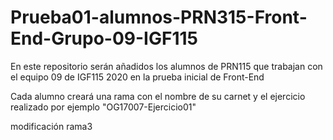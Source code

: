 # Prueba01-alumnos-PRN315-Front-End-Grupo-09-IGF115
En este repositorio serán añadidos los alumnos de PRN115 que trabajan con el equipo 09 de IGF115 2020 en la prueba inicial de Front-End 

Cada alumno creará una rama con el nombre de su carnet y el ejercicio realizado por ejemplo "OG17007-Ejercicio01" 

modificación rama3